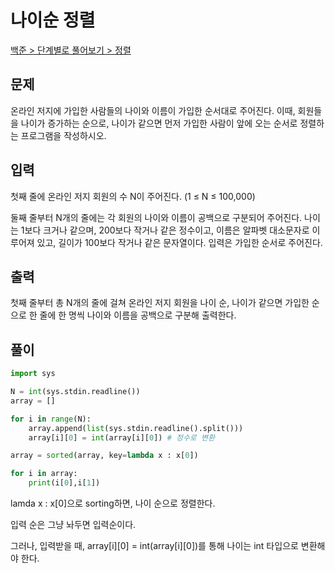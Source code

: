 # 나이순 정렬

[백준 > 단계별로 풀어보기 > 정렬](https://www.acmicpc.net/problem/10814)

## 문제

온라인 저지에 가입한 사람들의 나이와 이름이 가입한 순서대로 주어진다. 이때, 회원들을 나이가 증가하는 순으로, 나이가 같으면 먼저 가입한 사람이 앞에 오는 순서로 정렬하는 프로그램을 작성하시오.

## 입력

첫째 줄에 온라인 저지 회원의 수 N이 주어진다. (1 ≤ N ≤ 100,000)

둘째 줄부터 N개의 줄에는 각 회원의 나이와 이름이 공백으로 구분되어 주어진다. 나이는 1보다 크거나 같으며, 200보다 작거나 같은 정수이고, 이름은 알파벳 대소문자로 이루어져 있고, 길이가 100보다 작거나 같은 문자열이다. 입력은 가입한 순서로 주어진다.

## 출력

첫째 줄부터 총 N개의 줄에 걸쳐 온라인 저지 회원을 나이 순, 나이가 같으면 가입한 순으로 한 줄에 한 명씩 나이와 이름을 공백으로 구분해 출력한다.

## 풀이

```python
import sys

N = int(sys.stdin.readline())
array = []

for i in range(N):
    array.append(list(sys.stdin.readline().split()))
    array[i][0] = int(array[i][0]) # 정수로 변환

array = sorted(array, key=lambda x : x[0])

for i in array:
    print(i[0],i[1])
```

lamda x : x[0]으로 sorting하면, 나이 순으로 정렬한다.

입력 순은 그냥 놔두면 입력순이다.

그러나, 입력받을 때, array[i][0] = int(array[i][0])를 통해 나이는 int 타입으로 변환해야 한다.